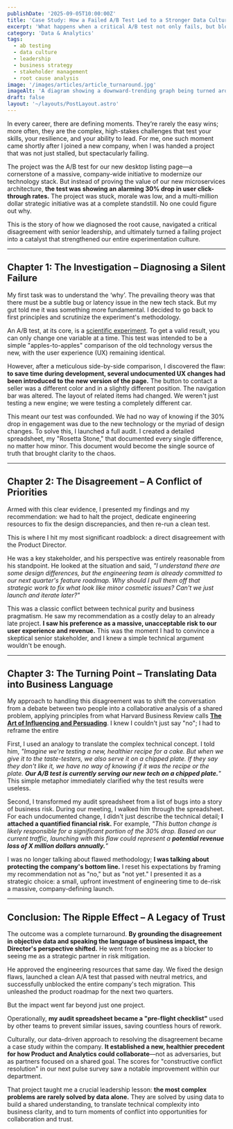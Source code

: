 ```yaml
---
publishDate: '2025-09-05T10:00:00Z'
title: 'Case Study: How a Failed A/B Test Led to a Stronger Data Culture'
excerpt: 'What happens when a critical A/B test not only fails, but blocks a company-wide initiative? This story unpacks how diagnosing the root cause, navigating leadership conflict, and reframing data into business impact turned failure into a cultural win.'
category: 'Data & Analytics'
tags:
  - ab testing
  - data culture
  - leadership
  - business strategy
  - stakeholder management
  - root cause analysis
image: '/images/articles/article_turnaround.jpg'
imageAlt: 'A diagram showing a downward-trending graph being turned around into an upward-trending one, symbolizing a business turnaround.'
draft: false
layout: '~/layouts/PostLayout.astro'
---
```


In every career, there are defining moments. They’re rarely the easy wins; more often, they are the complex, high-stakes challenges that test your skills, your resilience, and your ability to lead. For me, one such moment came shortly after I joined a new company, when I was handed a project that was not just stalled, but spectacularly failing.

The project was the A/B test for our new desktop listing page—a cornerstone of a massive, company-wide initiative to modernize our technology stack. But instead of proving the value of our new microservices architecture, **the test was showing an alarming 30% drop in user click-through rates.** The project was stuck, morale was low, and a multi-million dollar strategic initiative was at a complete standstill. No one could figure out why.

This is the story of how we diagnosed the root cause, navigated a critical disagreement with senior leadership, and ultimately turned a failing project into a catalyst that strengthened our entire experimentation culture.

---

## Chapter 1: The Investigation – Diagnosing a Silent Failure

My first task was to understand the ‘why’. The prevailing theory was that there must be a subtle bug or latency issue in the new tech stack. But my gut told me it was something more fundamental. I decided to go back to first principles and scrutinize the experiment's methodology.

An A/B test, at its core, is a [scientific experiment](https://hbr.org/2017/06/a-refresher-on-ab-testing). To get a valid result, you can only change one variable at a time. This test was intended to be a simple "apples-to-apples" comparison of the old technology versus the new, with the user experience (UX) remaining identical.

However, after a meticulous side-by-side comparison, I discovered the flaw: **to save time during development, several undocumented UX changes had been introduced to the new version of the page.** The button to contact a seller was a different color and in a slightly different position. The navigation bar was altered. The layout of related items had changed. We weren't just testing a new engine; we were testing a completely different car.

This meant our test was confounded. We had no way of knowing if the 30% drop in engagement was due to the new technology or the myriad of design changes. To solve this, I launched a full audit. I created a detailed spreadsheet, my "Rosetta Stone," that documented every single difference, no matter how minor. This document would become the single source of truth that brought clarity to the chaos.

---

## Chapter 2: The Disagreement – A Conflict of Priorities

Armed with this clear evidence, I presented my findings and my recommendation: we had to halt the project, dedicate engineering resources to fix the design discrepancies, and then re-run a clean test.

This is where I hit my most significant roadblock: a direct disagreement with the Product Director.

He was a key stakeholder, and his perspective was entirely reasonable from his standpoint. He looked at the situation and said, *"I understand there are some design differences, but the engineering team is already committed to our next quarter's feature roadmap. Why should I pull them off that strategic work to fix what look like minor cosmetic issues? Can't we just launch and iterate later?"*

This was a classic conflict between technical purity and business pragmatism. He saw my recommendation as a costly delay to an already late project. **I saw his preference as a massive, unacceptable risk to our user experience and revenue.** This was the moment I had to convince a skeptical senior stakeholder, and I knew a simple technical argument wouldn't be enough.

---

## Chapter 3: The Turning Point – Translating Data into Business Language

My approach to handling this disagreement was to shift the conversation from a debate between two people into a collaborative analysis of a shared problem, applying principles from what Harvard Business Review calls **[The Art of Influencing and Persuading](https://hbr.org/2021/11/the-art-of-persuasion-our-favorite-reads)**. I knew I couldn't just say "no"; I had to reframe the entire

First, I used an analogy to translate the complex technical concept. I told him, *"Imagine we're testing a new, healthier recipe for a cake. But when we give it to the taste-testers, we also serve it on a chipped plate. If they say they don't like it, we have no way of knowing if it was the recipe or the plate. **Our A/B test is currently serving our new tech on a chipped plate.**"* This simple metaphor immediately clarified why the test results were useless.

Second, I transformed my audit spreadsheet from a list of bugs into a story of business risk. During our meeting, I walked him through the spreadsheet. For each undocumented change, I didn't just describe the technical detail; **I attached a quantified financial risk.** For example, *"This button change is likely responsible for a significant portion of the 30% drop. Based on our current traffic, launching with this flaw could represent a **potential revenue loss of X million dollars annually.**"*

I was no longer talking about flawed methodology; **I was talking about protecting the company's bottom line.** I reset his expectations by framing my recommendation not as "no," but as "not yet." I presented it as a strategic choice: a small, upfront investment of engineering time to de-risk a massive, company-defining launch.

---

## Conclusion: The Ripple Effect – A Legacy of Trust

The outcome was a complete turnaround. **By grounding the disagreement in objective data and speaking the language of business impact, the Director's perspective shifted.** He went from seeing me as a blocker to seeing me as a strategic partner in risk mitigation.

He approved the engineering resources that same day. We fixed the design flaws, launched a clean A/A test that passed with neutral metrics, and successfully unblocked the entire company's tech migration. This unleashed the product roadmap for the next two quarters.

But the impact went far beyond just one project.

Operationally, **my audit spreadsheet became a "pre-flight checklist"** used by other teams to prevent similar issues, saving countless hours of rework.

Culturally, our data-driven approach to resolving the disagreement became a case study within the company. **It established a new, healthier precedent for how Product and Analytics could collaborate**—not as adversaries, but as partners focused on a shared goal. The scores for "constructive conflict resolution" in our next pulse survey saw a notable improvement within our department.

That project taught me a crucial leadership lesson: **the most complex problems are rarely solved by data alone.** They are solved by using data to build a shared understanding, to translate technical complexity into business clarity, and to turn moments of conflict into opportunities for collaboration and trust.
